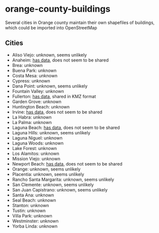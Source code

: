 # orange-county-buildings
Several cities in Orange county maintain their own shapefiles of buildings, which could be imported into OpenStreetMap

## Cities

* Aliso Viejo: unknown, seems unlikely
* Anaheim: [has data](http://gis.anaheim.net/PropertyInfo/), does not seem to be shared
* Brea: unknown
* Buena Park: unknown
* Costa Mesa: unknown
* Cypress: unknown
* Dana Point: unknown, seems unlikely
* Fountain Valley: unknown
* Fullerton: [has data](https://www.cityoffullerton.com/services/maps/3d_model_downloads.asp), shared in KMZ format
* Garden Grove: unknown
* Huntington Beach: unknown
* Irvine: [has data](http://maps3.cityofirvine.org/iparcels/index.html), does not seem to be shared
* La Habra: unknown
* La Palma: unknown
* Laguna Beach: [has data](http://gis.lagunabeachcity.net/Geocortex/Essentials/Web23/Viewer.aspx?Site=Parcels), does not seem to be shared
* Laguna Hills: unknown, seems unlikely
* Laguna Niguel: unknown
* Laguna Woods: unknown
* Lake Forest: unknown
* Los Alamitos: unknown
* Mission Viejo: unknown
* Newport Beach: [has data](http://nbgis.newportbeachca.gov/NewportHTML5Viewer/?viewer=publicsite), does not seem to be shared
* Orange: unknown, seems unlikely
* Placentia: unknown, seems unlikely
* Rancho Santa Margarita: unknown, seems unlikely
* San Clemente: unknown, seems unlikely
* San Juan Capistrano: unknown, seems unlikely
* Santa Ana: unknown
* Seal Beach: unknown
* Stanton: unknown
* Tustin: unknown
* Villa Park: unknown
* Westminster: unknown
* Yorba Linda: unknown
